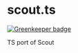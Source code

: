 # scout.ts

[![Greenkeeper badge](https://badges.greenkeeper.io/ewasm/scout.ts.svg)](https://greenkeeper.io/)

TS port of Scout
